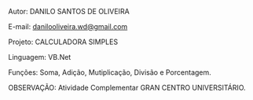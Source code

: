 Autor: DANILO SANTOS DE OLIVEIRA

E-mail: danilooliveira.wd@gmail.com

Projeto: CALCULADORA SIMPLES

Linguagem: VB.Net

Funções: Soma, Adição, Mutiplicação, Divisão e Porcentagem.

OBSERVAÇÃO: Atividade Complementar GRAN CENTRO UNIVERSITÁRIO.

